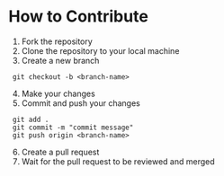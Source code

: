 # How to Contribute

1. Fork the repository
2. Clone the repository to your local machine
3. Create a new branch

```
 git checkout -b <branch-name>
```

4. Make your changes
5. Commit and push your changes

```
 git add .
 git commit -m "commit message"
 git push origin <branch-name>
```

6. Create a pull request
7. Wait for the pull request to be reviewed and merged
